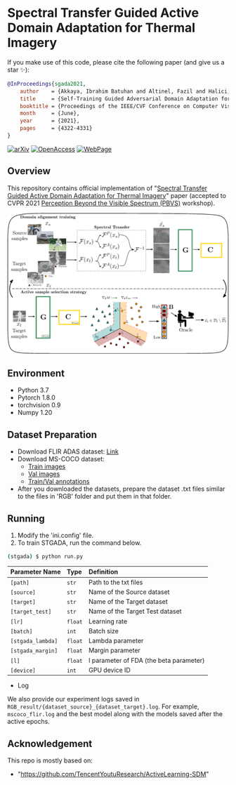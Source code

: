 # Spectral Transfer Guided Active Domain Adaptation for Thermal Imagery


If you make use of this code, please cite the following paper (and give us a star :sparkles:):
```bibtex
@InProceedings{sgada2021,
    author    = {Akkaya, Ibrahim Batuhan and Altinel, Fazil and Halici, Ugur},
    title     = {Self-Training Guided Adversarial Domain Adaptation for Thermal Imagery},
    booktitle = {Proceedings of the IEEE/CVF Conference on Computer Vision and Pattern Recognition (CVPR) Workshops},
    month     = {June},
    year      = {2021},
    pages     = {4322-4331}
}
```

[![arXiv](images/shield-arxiv.svg)](https://arxiv.org/abs/2106.07165) [![OpenAccess](images/shield-openaccess.svg)](https://openaccess.thecvf.com/content/CVPR2021W/PBVS/papers/Akkaya_Self-Training_Guided_Adversarial_Domain_Adaptation_for_Thermal_Imagery_CVPRW_2021_paper.pdf) [![WebPage](images/shield-page.svg)](https://avaapm.github.io/sgada/)

## Overview
This repository contains official implementation of "[Spectral Transfer Guided Active Domain Adaptation for Thermal Imagery](https://arxiv.org/abs/2106.07165)" paper (accepted to CVPR 2021 [Perception Beyond the Visible Spectrum (PBVS)](https://pbvs-workshop.github.io/) workshop).

<p align="center">
  <img src="overview.eps" width="800">
</p>

## Environment
- Python 3.7
- Pytorch 1.8.0
- torchvision 0.9
- Numpy 1.20


## Dataset Preparation
- Download FLIR ADAS dataset: [Link](https://www.flir.eu/oem/adas/adas-dataset-form/)
- Download MS-COCO dataset: 
  - [Train images](http://images.cocodataset.org/zips/train2017.zip) 
  - [Val images](http://images.cocodataset.org/zips/val2017.zip) 
  - [Train/Val annotations](http://images.cocodataset.org/annotations/annotations_trainval2017.zip)
- After you downloaded the datasets, prepare the dataset .txt files similar to the files in 'RGB' folder and put them in that folder.


## Running
1. Modify the 'ini.config' file.
2. To train STGADA, run the command below.
```bash
(stgada) $ python run.py 
```

| Parameter Name    | Type    | Definition                              |
|:------------------|:--------|:----------------------------------------|
| `[path]`          | `str`   | Path to the txt files                   |
| `[source]`        | `str`   | Name of the Source dataset              |
| `[target]`        | `str`   | Name of the Target dataset              |
| `[target_test]`   | `str`   | Name of the Target Test dataset         |
| `[lr]`            | `float` | Learning rate                           |
| `[batch]`         | `int`   | Batch size                              |
| `[stgada_lambda]` | `float` | Lambda parameter                        |
| `[stgada_margin]` | `float` | Margin parameter                        |
| `[l]`             | `float` | l parameter of FDA (the beta parameter) |
| `[device]`        | `int`   | GPU device ID                           |
- Log

We also provide our experiment logs saved in `RGB_result/{dataset_source}_{dataset_target}.log`. For example, `mscoco_flir.log`
and the best model along with the models saved after the active epochs.

## Acknowledgement
This repo is mostly based on:
- "https://github.com/TencentYoutuResearch/ActiveLearning-SDM"
